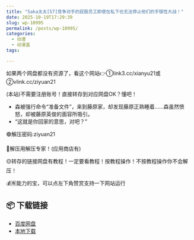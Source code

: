 ```yaml
---
title: "Saka太太[57]竞争对手的屁股员工即使在私下也无法停止他们的手银性大战！"
date: 2025-10-19T17:29:39
slug: wp-10995
permalink: /posts/wp-10995/
categories:
  - 动漫
  - 动漫盖
tags:

---
```


如果两个网盘都没有资源了，看这个网站👉①link3.cc/xianyu21或②vlink.cc/ziyuan21

(本站)不需要注册账号！直接转存到对应网盘OK？懂吧！

*   森被强行命令“准备文件”，来到藤原家，却发现藤原正熟睡着……森虽然愤怒，却被藤原英俊的面容所吸引。
*   “这就是你回家的意思，对吧？”

🟢解压密码:ziyuan21

🔵解压用解压专家！(应用商店有)

🟡转存的链接网盘有教程！一定要看教程！按教程操作！不按教程操作你不会解压！

💰🈶能力的宝，可以点左下角赞赏支持一下网站运行

## 📦 下载链接
- [百度网盘](https://blziyuan21.com/pay-download/10995?key=37929ec80f&down_id=0)
- [本地下载](https://blziyuan21.com/pay-download/10995?key=37929ec80f&down_id=1)

